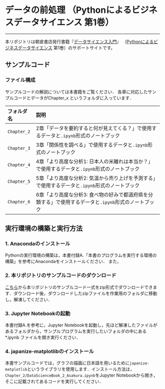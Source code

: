 # データの前処理 （Pythonによるビジネスデータサイエンス 第1巻）

---

本リポジトリは朝倉書店発行書籍『[データサイエンス入門](https://www.asakura.co.jp/books/isbn/978-4-254-12912-0/)』
（[Pythonによるビジネスデータサイエンス](http://www.asakura.co.jp/G_11.php?sreiesname=349) 第1巻）のサポートサイトです。


## サンプルコード

### ファイル構成

サンプルコードの解説については本書籍をご覧ください．
各章に対応したサンプルコードとデータがChapter_x というフォルダに入っています．

| フォルダ名  | 説明                                                                                                 |
|:----------- |:---------------------------------------------------------------------------------------------------- |
| `Chapter_2` | 2章「データを要約すると何が見えてくる？」で使用するデータと`.ipynb`形式のノートブック                |
| `Chapter_3` | 3章「関係性を調べる」で使用するデータと`.ipynb`形式のノートブック                                    |
| `Chapter_4` | 4章「より高度な分析1: 日本人の米離れは本当か？」で使用するデータと`.ipynb`形式のノートブック         |
| `Chapter_5` | 5章「より高度な分析2: 気温から売り上げを予測する」で使用するデータと`.ipynb`形式のノートブック       |
| `Chapter_6` | 6章「より高度な分析3: 食べ物の好みで都道府県を分類する」で使用するデータと`.ipynb`形式のノートブック |


## 実行環境の構築と実行方法

### 1. Anacondaのインストール
Pythonの実行環境の構築は，本書付録A.「本書のプログラムを実行する環境の構築」を参考にAnacondaをインストールください．
また，


### 2. 本リポジトリのサンプルコードのダウンロード
[こちら](https://github.com/asakura-data-science/introduction/archive/refs/heads/main.zip)から本リポジトリのサンプルコード一式をzip形式でダウンロードできます．ダウンロード後，ダウンロードしたzipファイルを作業用のフォルダに移動し，解凍してください．

### 3. Jupyter Notebookの起動
本書付録A.を参考に，Jupyter Notebookを起動し，先ほど解凍したファイルがあるフォルダから，サンプルプログラムを実行したいフォルダの中にある *.ipynb ファイルを開き実行ください．

### 4. japanize-matplotlibのインストール
本書サンプルコードでは，グラフの描画に日本語を用いるために`japanize-matplotlib`というライブラリを使用します．インストール方法は， `Chapter_2/DataScienceBook_2_Asakura.ipynb`をJupyter Notebookから開き，そこに記載されてあるコードを実行してください．
